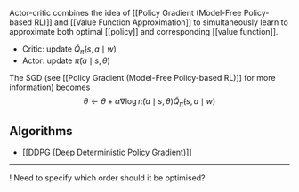 Actor-critic combines the idea of [[Policy Gradient (Model-Free Policy-based RL)]] and [[Value Function Approximation]] to simultaneously learn to approximate both optimal [[policy]] and corresponding [[value function]].
- Critic: update $\tilde{Q}_{\tilde{\pi}}(s, a \mid w)$
- Actor: update $\tilde{\pi}(a \mid s, \theta)$

The SGD (see [[Policy Gradient (Model-Free Policy-based RL)]] for more information) becomes
$$\theta \leftarrow \theta + \alpha \nabla \log \tilde{\pi}(a \mid s, \theta) \tilde{Q}_{\tilde{\pi}}(s, a \mid w)$$

## Algorithms
- [[DDPG (Deep Deterministic Policy Gradient)]]

---
! Need to specify which order should it be optimised?